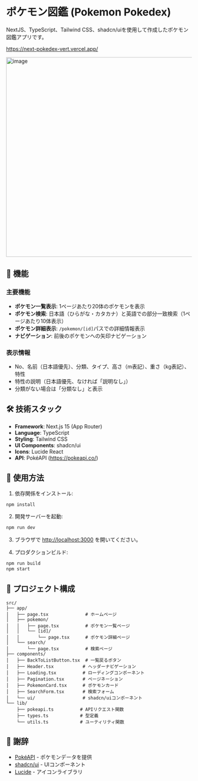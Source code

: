 # ポケモン図鑑 (Pokemon Pokedex)

NextJS、TypeScript、Tailwind CSS、shadcn/uiを使用して作成したポケモン図鑑アプリです。

https://next-pokedex-vert.vercel.app/

<img width="1528" height="540" alt="image" src="https://github.com/user-attachments/assets/e7dffd3d-5122-43ff-8fe4-eb7b7ba7dcf4" />

## 🚀 機能

### 主要機能
- **ポケモン一覧表示**: 1ページあたり20体のポケモンを表示
- **ポケモン検索**: 日本語（ひらがな・カタカナ）と英語での部分一致検索（1ページあたり10体表示）
- **ポケモン詳細表示**: `/pokemon/[id]`パスでの詳細情報表示
- **ナビゲーション**: 前後のポケモンへの矢印ナビゲーション

### 表示情報
- No、名前（日本語優先）、分類、タイプ、高さ（m表記）、重さ（kg表記）、特性
- 特性の説明（日本語優先、なければ「説明なし」）
- 分類がない場合は「分類なし」と表示

## 🛠️ 技術スタック

- **Framework**: Next.js 15 (App Router)
- **Language**: TypeScript
- **Styling**: Tailwind CSS
- **UI Components**: shadcn/ui
- **Icons**: Lucide React
- **API**: PokéAPI (https://pokeapi.co/)

## 🚀 使用方法

1. 依存関係をインストール:
```bash
npm install
```

2. 開発サーバーを起動:
```bash
npm run dev
```

3. ブラウザで [http://localhost:3000](http://localhost:3000) を開いてください。

4. プロダクションビルド:
```bash
npm run build
npm start
```

## 📁 プロジェクト構成

```
src/
├── app/
│   ├── page.tsx              # ホームページ
│   ├── pokemon/
│   │   ├── page.tsx          # ポケモン一覧ページ
│   │   └── [id]/
│   │       └── page.tsx      # ポケモン詳細ページ
│   └── search/
│       └── page.tsx          # 検索ページ
├── components/
│   ├── BackToListButton.tsx  # 一覧戻るボタン
│   ├── Header.tsx           # ヘッダーナビゲーション
│   ├── Loading.tsx          # ローディングコンポーネント
│   ├── Pagination.tsx       # ページネーション
│   ├── PokemonCard.tsx      # ポケモンカード
│   ├── SearchForm.tsx       # 検索フォーム
│   └── ui/                  # shadcn/uiコンポーネント
└── lib/
    ├── pokeapi.ts          # APIリクエスト関数
    ├── types.ts            # 型定義
    └── utils.ts            # ユーティリティ関数
```

## 🙏 謝辞

- [PokéAPI](https://pokeapi.co/) - ポケモンデータを提供
- [shadcn/ui](https://ui.shadcn.com/) - UIコンポーネント  
- [Lucide](https://lucide.dev/) - アイコンライブラリ
